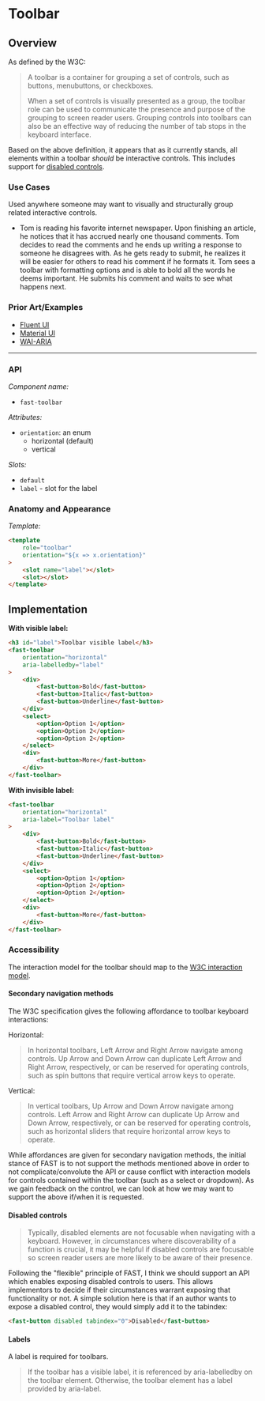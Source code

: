 # Toolbar

## Overview

As defined by the W3C:

> A toolbar is a container for grouping a set of controls, such as buttons, menubuttons, or checkboxes.
>
> When a set of controls is visually presented as a group, the toolbar role can be used to communicate the presence and purpose of the grouping to screen reader users. Grouping controls into toolbars can also be an effective way of reducing the number of tab stops in the keyboard interface.

Based on the above definition, it appears that as it currently stands, all elements within a toolbar _should_ be interactive controls. This includes support for [disabled controls](#disabled-controls).

### Use Cases

Used anywhere someone may want to visually and structurally group related interactive controls.

- Tom is reading his favorite internet newspaper. Upon finishing an article, he notices that it has accrued nearly one thousand comments. Tom decides to read the comments and he ends up writing a response to someone he disagrees with. As he gets ready to submit, he realizes it will be easier for others to read his comment if he formats it. Tom sees a toolbar with formatting options and is able to bold all the words he deems important. He submits his comment and waits to see what happens next.

### Prior Art/Examples

- [Fluent UI](https://fluentsite.z22.web.core.windows.net/components/toolbar/definition)
- [Material UI](https://material-ui.com/api/toolbar/)
- [WAI-ARIA](https://w3c.github.io/aria-practices/examples/toolbar/toolbar.html)

---

### API

*Component name:*

- `fast-toolbar`

*Attributes:*

- `orientation`: an enum
  - horizontal (default)
  - vertical

*Slots:*

- `default`
- `label` - slot for the label

### Anatomy and Appearance

*Template:*

```html
<template
    role="toolbar"
    orientation="${x => x.orientation}"
>
    <slot name="label"></slot>
    <slot></slot>
</template>
```

## Implementation

**With visible label:**

```html
<h3 id="label">Toolbar visible label</h3>
<fast-toolbar
    orientation="horizontal" 
    aria-labelledby="label"
>
    <div>
        <fast-button>Bold</fast-button>
        <fast-button>Italic</fast-button>
        <fast-button>Underline</fast-button>
    </div>
    <select>
        <option>Option 1</option>
        <option>Option 2</option>
        <option>Option 2</option>
    </select>
    <div>
        <fast-button>More</fast-button>
    </div>
</fast-toolbar>
```

**With invisible label:**

```html
<fast-toolbar
    orientation="horizontal" 
    aria-label="Toolbar label"
>
    <div>
        <fast-button>Bold</fast-button>
        <fast-button>Italic</fast-button>
        <fast-button>Underline</fast-button>
    </div>
    <select>
        <option>Option 1</option>
        <option>Option 2</option>
        <option>Option 2</option>
    </select>
    <div>
        <fast-button>More</fast-button>
    </div>
</fast-toolbar>
```

### Accessibility

The interaction model for the toolbar should map to the [W3C interaction model](https://w3c.github.io/aria-practices/#toolbar).

#### Secondary navigation methods

The W3C specification gives the following affordance to toolbar keyboard interactions:

Horizontal:

> In horizontal toolbars, Left Arrow and Right Arrow navigate among controls. Up Arrow and Down Arrow can duplicate Left Arrow and Right Arrow, respectively, or can be reserved for operating controls, such as spin buttons that require vertical arrow keys to operate.

Vertical:

> In vertical toolbars, Up Arrow and Down Arrow navigate among controls. Left Arrow and Right Arrow can duplicate Up Arrow and Down Arrow, respectively, or can be reserved for operating controls, such as horizontal sliders that require horizontal arrow keys to operate.

While affordances are given for secondary navigation methods, the initial stance of FAST is to not support the methods mentioned above in order to not complicate/convolute the API or cause conflict with interaction models for controls contained within the toolbar (such as a select or dropdown). As we gain feedback on the control, we can look at how we may want to support the above if/when it is requested.

#### Disabled controls

> Typically, disabled elements are not focusable when navigating with a keyboard. However, in circumstances where discoverability of a function is crucial, it may be helpful if disabled controls are focusable so screen reader users are more likely to be aware of their presence.

Following the "flexible" principle of FAST, I think we should support an API which enables exposing disabled controls to users. This allows implementors to decide if their circumstances warrant exposing that functionality or not. A simple solution here is that if an author wants to expose a disabled control, they would simply add it to the tabindex:

```html
<fast-button disabled tabindex="0">Disabled</fast-button>
```

#### Labels

A label is required for toolbars.
> If the toolbar has a visible label, it is referenced by aria-labelledby on the toolbar element. Otherwise, the toolbar element has a label provided by aria-label.
